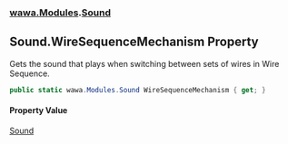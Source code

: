 ### [wawa.Modules](wawa.Modules.md 'wawa.Modules').[Sound](Sound.md 'wawa.Modules.Sound')

## Sound.WireSequenceMechanism Property

Gets the sound that plays when switching between sets of wires in Wire Sequence.

```csharp
public static wawa.Modules.Sound WireSequenceMechanism { get; }
```

#### Property Value
[Sound](Sound.md 'wawa.Modules.Sound')